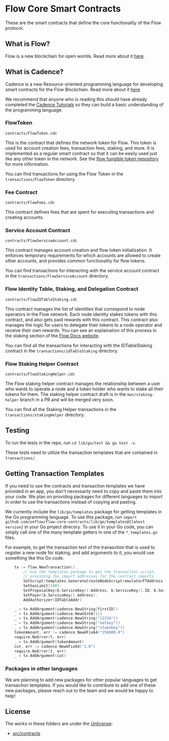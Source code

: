 # Flow Core Smart Contracts

These are the smart contracts that define the core functionality of the Flow protocol.

## What is Flow?

Flow is a new blockchain for open worlds. Read more about it [here](https://www.onflow.org/).

## What is Cadence?

Cadence is a new Resource-oriented programming language 
for developing smart contracts for the Flow Blockchain.
Read more about it [here](https://www.docs.onflow.org)

We recommend that anyone who is reading this should have already
completed the [Cadence Tutorials](https://docs.onflow.org/docs/getting-started-1) 
so they can build a basic understanding of the programming language.

### FlowToken

`contracts/FlowToken.cdc`

This is the contract that defines the network token for Flow. 
This token is used for account creation fees, transaction fees, staking, and more. It is 
implemented as a regular smart contract so that it can be easily used 
just like any other token in the network. See the [flow fungible token repository](https://github.com/onflow/flow-ft)
for more information.

You can find transactions for using the Flow Token in the `transactions/FlowToken` directory.

### Fee Contract

`contracts/FlowFees.cdc`

This contract defines fees that are spent for executing transactions and creating accounts.

### Service Account Contract

`contracts/FlowServiceAccount.cdc`

This contract manages account creation and flow token initialization. It enforces temporary
requirements for which accounts are allowed to create other accounts, and provides common
functionality for flow tokens.

You can find transactions for interacting with the service account contract in the `transactions/FlowServiceAccount` directory.

### Flow Identity Table, Staking, and Delegation Contract

`contracts/FlowIDTableStaking.cdc`

This contract manages the list of identities that correspond to node operators in the Flow network.
Each node identity stakes tokens with this contract, and also gets paid rewards with this contract.
This contract also manages the logic for users to delegate their tokens to a node operator
and receive their own rewards. You can see an explaination of this process in the staking section
of the [Flow Docs website](https://docs.onflow.org/token/staking/).

You can find all the transactions for interacting with the IDTableStaking contract
in the `transactions/idTableStaking` directory.

### Flow Staking Helper Contract

`contracts/FlowStakingHelper.cdc`

The Flow staking helper contract manages the relationship between a user who wants to operate a node
and a token holder who wants to stake all their tokens for them. The staking helper contract draft is
in the `max/staking-helper` branch in a PR and will be merged very soon.

You can find all the Staking Helper transactions in the `transactions/stakingHelper` directory.

## Testing

To run the tests in the repo, run `cd lib/go/test && go test -v`.

These tests need to utilize the transaction templates that are contained in `transactions/`.

## Getting Transaction Templates

If you need to use the contracts and transaction templates we have provided in an app, you don't necessarily 
need to copy and paste them into your code. We plan on providing packages for different
languages to import in order to use the transactions instead of copying and pasting.

We currently include the `lib/go/templates` package for getting templates in the Go programming language.
To use this package, run `import github.com/onflow/flow-core-contracts/lib/go/templates@{latest version}`
in your Go project direcory. To use it in your Go code, you can simply call one of the many 
template getters in one of the `*_templates.go` files. 

For example, to get the transaction text of the tranasction that is used to register a new node
for staking, and add arguments to it, you would use something like this Go code.

```Go
    tx := flow.NewTransaction().
        // Use the templates package to get the transaction script,
        // providing the import addresses for the contract imports
        SetScript(templates.GenerateCreateNodeScript(emulatorFTAddress, emulatorFlowTokenAddress, IDTableAddr.String())).
        SetGasLimit(100).
        SetProposalKey(b.ServiceKey().Address, b.ServiceKey().ID, b.ServiceKey().SequenceNumber).
        SetPayer(b.ServiceKey().Address).
        AddAuthorizer(IDTableAddr)

    _ = tx.AddArgument(cadence.NewString(firstID))
    _ = tx.AddArgument(cadence.NewUInt8(1))
    _ = tx.AddArgument(cadence.NewString("12234"))
    _ = tx.AddArgument(cadence.NewString("netkey"))
    _ = tx.AddArgument(cadence.NewString("stakekey"))
    tokenAmount, err := cadence.NewUFix64("250000.0")
    require.NoError(t, err)
    _ = tx.AddArgument(tokenAmount)
    cut, err := cadence.NewUFix64("1.0")
    require.NoError(t, err)
    _ = tx.AddArgument(cut)
```

### Packages in other languages

We are planning to add new packages for other popular languages to get transaction templates.
If you would like to contribute to add one of these new packages, please reach out
to the team and we would be happy to help!

## License 

The works in these folders are under the [Unlicense](https://github.com/dapperlabs/flow-core-contracts/blob/master/LICENSE):

- [src/contracts](https://github.com/dapperlabs/flow-core-contracts/tree/master/contracts)


